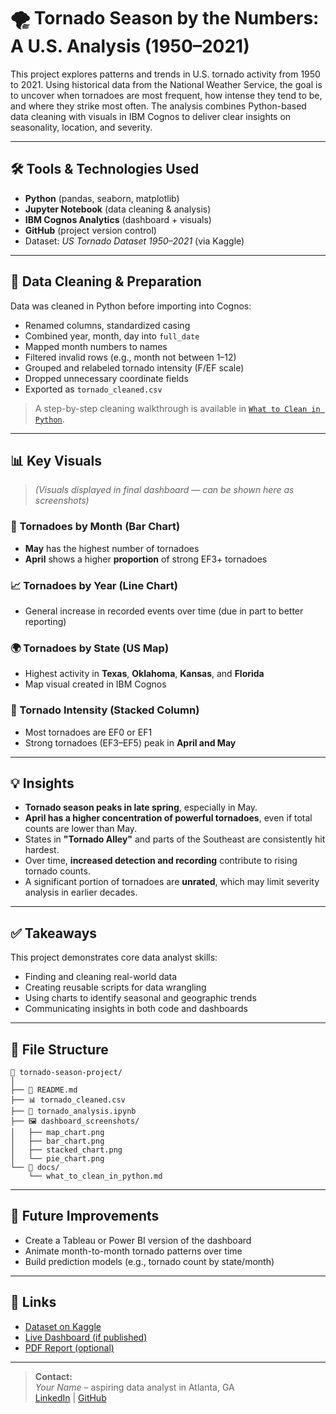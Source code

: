 # 🌪️ Tornado Season by the Numbers: A U.S. Analysis (1950–2021)

This project explores patterns and trends in U.S. tornado activity from 1950 to 2021. Using historical data from the National Weather Service, the goal is to uncover when tornadoes are most frequent, how intense they tend to be, and where they strike most often. The analysis combines Python-based data cleaning with visuals in IBM Cognos to deliver clear insights on seasonality, location, and severity.

---

## 🛠️ Tools & Technologies Used

- **Python** (pandas, seaborn, matplotlib)
- **Jupyter Notebook** (data cleaning & analysis)
- **IBM Cognos Analytics** (dashboard + visuals)
- **GitHub** (project version control)
- Dataset: *US Tornado Dataset 1950–2021* (via Kaggle)

---

## 📁 Data Cleaning & Preparation

Data was cleaned in Python before importing into Cognos:

- Renamed columns, standardized casing
- Combined year, month, day into `full_date`
- Mapped month numbers to names
- Filtered invalid rows (e.g., month not between 1–12)
- Grouped and relabeled tornado intensity (F/EF scale)
- Dropped unnecessary coordinate fields
- Exported as `tornado_cleaned.csv`

> A step-by-step cleaning walkthrough is available in [`What to Clean in Python`](#).

---

## 📊 Key Visuals

> *(Visuals displayed in final dashboard — can be shown here as screenshots)*

### 🔷 Tornadoes by Month (Bar Chart)

- **May** has the highest number of tornadoes
- **April** shows a higher **proportion** of strong EF3+ tornadoes

### 📈 Tornadoes by Year (Line Chart)

- General increase in recorded events over time (due in part to better reporting)

### 🌍 Tornadoes by State (US Map)

- Highest activity in **Texas**, **Oklahoma**, **Kansas**, and **Florida**
- Map visual created in IBM Cognos

### 🧱 Tornado Intensity (Stacked Column)

- Most tornadoes are EF0 or EF1
- Strong tornadoes (EF3–EF5) peak in **April and May**

---

## 💡 Insights

- **Tornado season peaks in late spring**, especially in May.
- **April has a higher concentration of powerful tornadoes**, even if total counts are lower than May.
- States in **"Tornado Alley"** and parts of the Southeast are consistently hit hardest.
- Over time, **increased detection and recording** contribute to rising tornado counts.
- A significant portion of tornadoes are **unrated**, which may limit severity analysis in earlier decades.

---

## ✅ Takeaways

This project demonstrates core data analyst skills:

- Finding and cleaning real-world data
- Creating reusable scripts for data wrangling
- Using charts to identify seasonal and geographic trends
- Communicating insights in both code and dashboards

---

## 📌 File Structure

```
📁 tornado-season-project/
│
├── 📄 README.md
├── 📊 tornado_cleaned.csv
├── 📓 tornado_analysis.ipynb
├── 🖼️ dashboard_screenshots/
│   ├── map_chart.png
│   ├── bar_chart.png
│   ├── stacked_chart.png
│   └── pie_chart.png
└── 📁 docs/
    └── what_to_clean_in_python.md
```

---

## 📌 Future Improvements

- Create a Tableau or Power BI version of the dashboard
- Animate month-to-month tornado patterns over time
- Build prediction models (e.g., tornado count by state/month)

---

## 🔗 Links

- [Dataset on Kaggle](https://www.kaggle.com/datasets)
- [Live Dashboard (if published)](https://...)
- [PDF Report (optional)](./docs/final_report.pdf)

---

> **Contact:**\
> *Your Name* – aspiring data analyst in Atlanta, GA\
> [LinkedIn](https://www.linkedin.com/in/your-profile) | [GitHub](https://github.com/your-handle)

